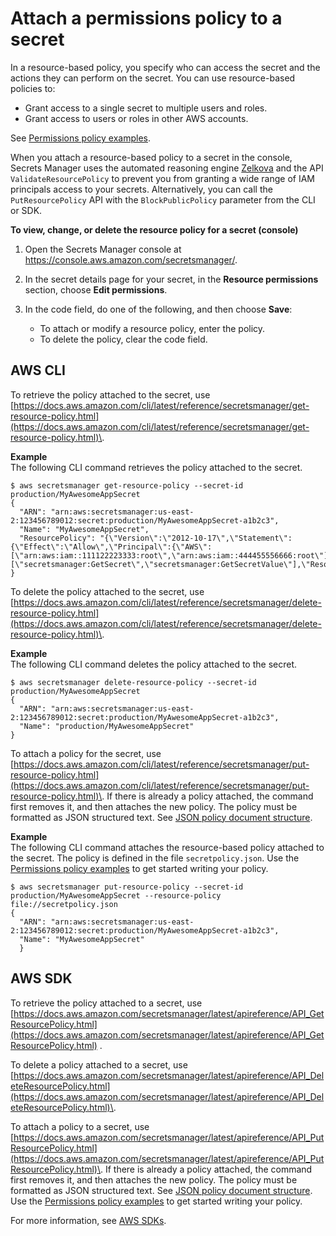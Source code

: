 # Attach a permissions policy to a secret<a name="auth-and-access_resource-policies"></a>

In a resource\-based policy, you specify who can access the secret and the actions they can perform on the secret\. You can use resource\-based policies to:
+ Grant access to a single secret to multiple users and roles\. 
+ Grant access to users or roles in other AWS accounts\.

See [Permissions policy examples](auth-and-access_examples.md)\.

When you attach a resource\-based policy to a secret in the console, Secrets Manager uses the automated reasoning engine [Zelkova](https://aws.amazon.com/blogs/security/protect-sensitive-data-in-the-cloud-with-automated-reasoning-zelkova/) and the API `ValidateResourcePolicy` to prevent you from granting a wide range of IAM principals access to your secrets\. Alternatively, you can call the `PutResourcePolicy` API with the `BlockPublicPolicy` parameter from the CLI or SDK\. 

**To view, change, or delete the resource policy for a secret \(console\)**

1. Open the Secrets Manager console at [https://console\.aws\.amazon\.com/secretsmanager/](https://console.aws.amazon.com/secretsmanager/)\.

1. In the secret details page for your secret, in the **Resource permissions** section, choose **Edit permissions**\.

1. In the code field, do one of the following, and then choose **Save**:
   + To attach or modify a resource policy, enter the policy\. 
   + To delete the policy, clear the code field\.

## AWS CLI<a name="auth-and-access_resource_cli"></a>

To retrieve the policy attached to the secret, use [https://docs.aws.amazon.com/cli/latest/reference/secretsmanager/get-resource-policy.html](https://docs.aws.amazon.com/cli/latest/reference/secretsmanager/get-resource-policy.html)\.

**Example**  
The following CLI command retrieves the policy attached to the secret\.  

```
$ aws secretsmanager get-resource-policy --secret-id production/MyAwesomeAppSecret
{
  "ARN": "arn:aws:secretsmanager:us-east-2:123456789012:secret:production/MyAwesomeAppSecret-a1b2c3",
  "Name": "MyAwesomeAppSecret",
  "ResourcePolicy": "{\"Version\":\"2012-10-17\",\"Statement\":{\"Effect\":\"Allow\",\"Principal\":{\"AWS\":[\"arn:aws:iam::111122223333:root\",\"arn:aws:iam::444455556666:root\"]},\"Action\":[\"secretsmanager:GetSecret\",\"secretsmanager:GetSecretValue\"],\"Resource\":\"*\"}}"
}
```

To delete the policy attached to the secret, use [https://docs.aws.amazon.com/cli/latest/reference/secretsmanager/delete-resource-policy.html](https://docs.aws.amazon.com/cli/latest/reference/secretsmanager/delete-resource-policy.html)\.

**Example**  
The following CLI command deletes the policy attached to the secret\.  

```
$ aws secretsmanager delete-resource-policy --secret-id production/MyAwesomeAppSecret
{
  "ARN": "arn:aws:secretsmanager:us-east-2:123456789012:secret:production/MyAwesomeAppSecret-a1b2c3",
  "Name": "production/MyAwesomeAppSecret"
}
```

To attach a policy for the secret, use [https://docs.aws.amazon.com/cli/latest/reference/secretsmanager/put-resource-policy.html](https://docs.aws.amazon.com/cli/latest/reference/secretsmanager/put-resource-policy.html)\. If there is already a policy attached, the command first removes it, and then attaches the new policy\. The policy must be formatted as JSON structured text\. See [JSON policy document structure](https://docs.aws.amazon.com/IAM/latest/UserGuide/access_policies.html#policies-introduction)\.

**Example**  
The following CLI command attaches the resource\-based policy attached to the secret\. The policy is defined in the file `secretpolicy.json`\. Use the [Permissions policy examples](auth-and-access_examples.md) to get started writing your policy\.  

```
$ aws secretsmanager put-resource-policy --secret-id production/MyAwesomeAppSecret --resource-policy file://secretpolicy.json 
{
  "ARN": "arn:aws:secretsmanager:us-east-2:123456789012:secret:production/MyAwesomeAppSecret-a1b2c3",
  "Name": "MyAwesomeAppSecret"
  }
```

## AWS SDK<a name="auth-and-access_resource_sdk"></a>

To retrieve the policy attached to a secret, use [https://docs.aws.amazon.com/secretsmanager/latest/apireference/API_GetResourcePolicy.html](https://docs.aws.amazon.com/secretsmanager/latest/apireference/API_GetResourcePolicy.html) \.

To delete a policy attached to a secret, use [https://docs.aws.amazon.com/secretsmanager/latest/apireference/API_DeleteResourcePolicy.html](https://docs.aws.amazon.com/secretsmanager/latest/apireference/API_DeleteResourcePolicy.html)\.

To attach a policy to a secret, use [https://docs.aws.amazon.com/secretsmanager/latest/apireference/API_PutResourcePolicy.html](https://docs.aws.amazon.com/secretsmanager/latest/apireference/API_PutResourcePolicy.html)\. If there is already a policy attached, the command first removes it, and then attaches the new policy\. The policy must be formatted as JSON structured text\. See [JSON policy document structure](https://docs.aws.amazon.com/IAM/latest/UserGuide/access_policies.html#policies-introduction)\. Use the [Permissions policy examples](auth-and-access_examples.md) to get started writing your policy\.

For more information, see [AWS SDKs](asm_access.md#asm-sdks)\.
